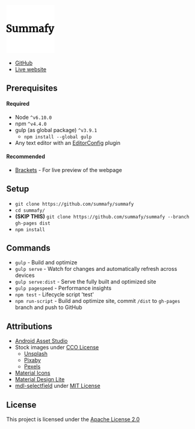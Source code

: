 <img src="https://github.com/summafy/summafy/blob/master/app/images/summafy.png" width="128" height="128">

* [GitHub](https://github.com/summafy/summafy)
* [Live website](https://summafy.github.io/summafy)

## Prerequisites

#### Required
* Node `^v6.10.0`
* npm `^v4.4.0`
* gulp (as global package) `^v3.9.1`
    * `npm install --global gulp`
* Any text editor with an [EditorConfig](http://editorconfig.org/) plugin

#### Recommended
* [Brackets](http://brackets.io/) - For live preview of the webpage

## Setup
* `git clone https://github.com/summafy/summafy`
* `cd summafy/`
* **(SKIP THIS)** `git clone https://github.com/summafy/summafy --branch gh-pages dist`
* `npm install`

## Commands
* `gulp` - Build and optimize
* `gulp serve` - Watch for changes and automatically refresh across devices
* `gulp serve:dist` - Serve the fully built and optimized site
* `gulp pagespeed` - Performance insights
* `npm test` - Lifecycle script 'test'
* `npm run-script` - Build and optimize site, commit `/dist` to `gh-pages` branch and push to GitHub

## Attributions
* [Android Asset Studio](http://romannurik.github.io/AndroidAssetStudio/)
* Stock images under [CCO License](https://creativecommons.org/publicdomain/zero/1.0/)
    * [Unsplash](https://unsplash.com/)
    * [Pixaby](https://pixabay.com/)
    * [Pexels](https://www.pexels.com/)
* [Material Icons](https://material.io/icons/)
* [Material Design Lite](https://getmdl.io/)
* [mdl-selectfield](https://github.com/mebibou/mdl-selectfield) under [MIT License](https://github.com/mebibou/mdl-selectfield/blob/master/LICENSE)

## License
This project is licensed under the [Apache License 2.0](https://github.com/summafy/summafy/blob/master/LICENSE)
